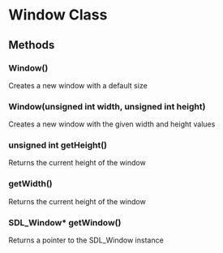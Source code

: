 # Window Class

## Methods

### Window()
Creates a new window with a default size

### Window(unsigned int width, unsigned int height)
Creates a new window with the given width and height values

### unsigned int **getHeight()**
Returns the current height of the window

### getWidth()
Returns the current height of the window

### SDL_Window* getWindow()
Returns a pointer to the SDL_Window instance

